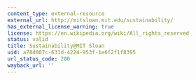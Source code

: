 ```yaml
---
content_type: external-resource
external_url: http://mitsloan.mit.edu/sustainability/
has_external_license_warning: true
license: https://en.wikipedia.org/wiki/All_rights_reserved
status: valid
title: Sustainability@MIT Sloan
uid: a78d007c-631d-4224-953f-1e6f2f1f8395
url_status_code: 200
wayback_url: ''
---
```

